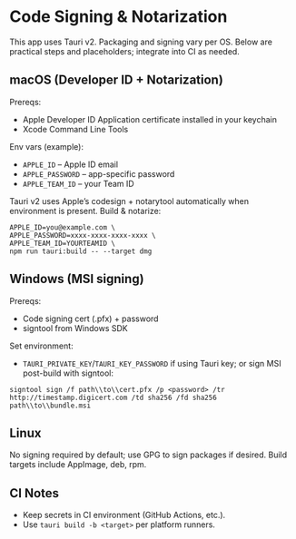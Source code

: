 Code Signing & Notarization
===========================

This app uses Tauri v2. Packaging and signing vary per OS. Below are practical steps and placeholders; integrate into CI as needed.

macOS (Developer ID + Notarization)
-----------------------------------
Prereqs:
- Apple Developer ID Application certificate installed in your keychain
- Xcode Command Line Tools

Env vars (example):
- `APPLE_ID` – Apple ID email
- `APPLE_PASSWORD` – app-specific password
- `APPLE_TEAM_ID` – your Team ID

Tauri v2 uses Apple’s codesign + notarytool automatically when environment is present. Build & notarize:

```
APPLE_ID=you@example.com \
APPLE_PASSWORD=xxxx-xxxx-xxxx-xxxx \
APPLE_TEAM_ID=YOURTEAMID \
npm run tauri:build -- --target dmg
```

Windows (MSI signing)
---------------------
Prereqs:
- Code signing cert (.pfx) + password
- signtool from Windows SDK

Set environment:
- `TAURI_PRIVATE_KEY`/`TAURI_KEY_PASSWORD` if using Tauri key; or sign MSI post-build with signtool:

```
signtool sign /f path\\to\\cert.pfx /p <password> /tr http://timestamp.digicert.com /td sha256 /fd sha256 path\\to\\bundle.msi
```

Linux
-----
No signing required by default; use GPG to sign packages if desired. Build targets include AppImage, deb, rpm.

CI Notes
--------
- Keep secrets in CI environment (GitHub Actions, etc.).
- Use `tauri build -b <target>` per platform runners.

